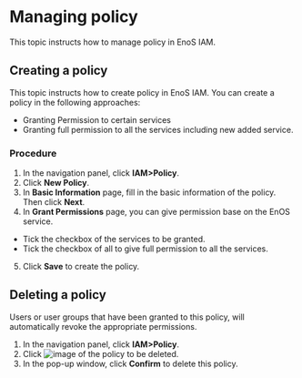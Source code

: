# Managing policy

This topic instructs how to manage policy in EnoS IAM.

## Creating a policy

This topic instructs how to create policy in EnoS IAM. You can create a policy in the following approaches:

- Granting Permission to certain services
- Granting full permission to all the services including new added service.


### Procedure

1. In the navigation panel, click **IAM>Policy**.
2. Click **New Policy**.
3. In **Basic Information** page, fill in the basic information of the policy. Then click **Next**.
4. In **Grant Permissions** page, you can give permission base on the EnOS service.
  - Tick the checkbox of the services to be granted.
  - Tick the checkbox of all to give full permission to all the services.
5. Click **Save** to create the policy.


## Deleting a policy

 Users or user groups that have been granted to this policy, will automatically revoke the appropriate permissions.

1. In the navigation panel, click **IAM>Policy**.
2. Click ![image](media/delete_icon.png) of the policy to be deleted.
3. In the pop-up window, click **Confirm** to delete this policy.
